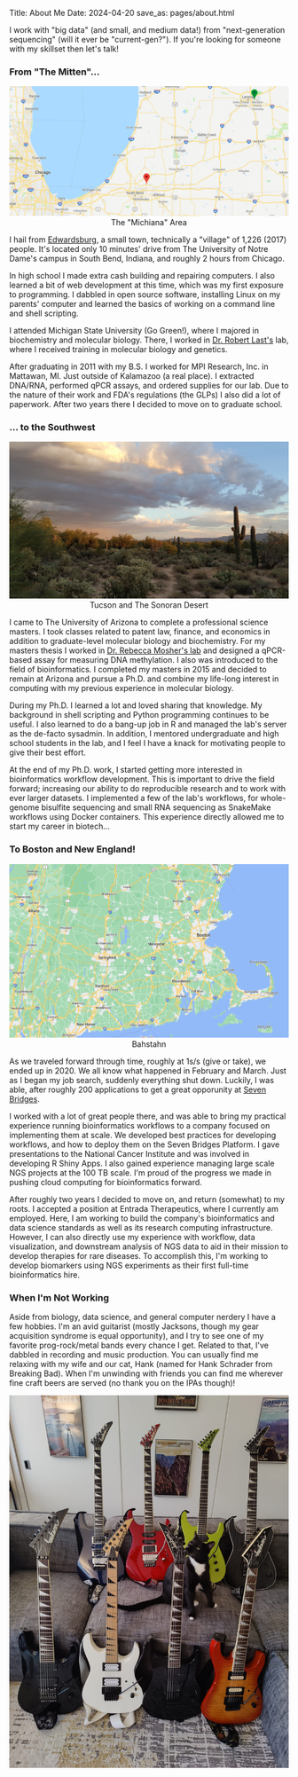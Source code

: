Title: About Me
Date: 2024-04-20
save_as: pages/about.html

I work with "big data" (and small, and medium data!) from "next-generation 
sequencing" (will it ever be "current-gen?").  If you're looking for someone with
my skillset then let's talk!

### From "The Mitten"...

<center>
<img src="/images/michiana.png" alt="Michiana"><br>
The "Michiana" Area
</center>

I hail from [Edwardsburg](https://en.wikipedia.org/wiki/Edwardsburg,_Michigan), a
small town, technically a "village" of 1,226 (2017) people. It's located only 10
minutes' drive from The University of Notre Dame's campus in South Bend, Indiana,
and roughly 2 hours from Chicago.

In high school I made extra cash building and repairing computers. I also learned
a bit of web development at this time, which was my first exposure to
programming. I dabbled in open source software, installing Linux on my parents'
computer and learned the basics of working on a command line and shell scripting.

I attended Michigan State University (Go Green!), where I majored in biochemistry
and molecular biology. There, I worked in
[Dr. Robert Last's](https://bmb.natsci.msu.edu/faculty/robert-l-last/)
lab, where I received training in molecular biology and genetics.

After graduating in 2011 with my B.S. I worked for MPI Research, Inc. in
Mattawan, MI. Just outside of Kalamazoo (a real place). I extracted DNA/RNA,
performed qPCR assays, and ordered supplies for our lab. Due to the nature of
their work and FDA's regulations (the GLPs) I also did a lot of paperwork. After
two years there I decided to move on to graduate school.

### ... to the Southwest

<center>
<img src="/images/saguaro-2714995_1920.jpg" alt="Image by icondigital from Pixabay"><br>
Tucson and The Sonoran Desert
</center>

I came to The University of Arizona to complete a professional science masters.
I took classes related to patent law, finance, and economics in addition to
graduate-level molecular biology and biochemistry. For my masters thesis I worked
in
[Dr. Rebecca Mosher's lab](https://cals.arizona.edu/research/mosherlab/Mosher_Lab/Home.html)
and designed a qPCR-based assay for measuring DNA methylation. I also was
introduced to the field of bioinformatics. I completed my masters in 2015 and
decided to remain at Arizona and pursue a Ph.D. and combine my life-long interest
in computing with my previous experience in molecular biology.

During my Ph.D. I learned a lot and loved sharing that knowledge. My background
in shell scripting and Python programming continues to be useful. I also learned
to do a bang-up job in R and managed the lab's server as the de-facto sysadmin.
In addition, I mentored undergraduate and high school students in the lab, and I
feel I have a knack for motivating people to give their best effort.

At the end of my Ph.D. work, I started getting more interested in bioinformatics
workflow development. This is important to drive the field forward; increasing
our ability to do reproducible research and to work with ever larger datasets. I
implemented a few of the lab's workflows, for whole-genome bisulfite sequencing
and small RNA sequencing as SnakeMake workflows using Docker containers. This
experience directly allowed me to start my career in biotech...

### To Boston and New England!

<center>
<img src="/images/boston_and_environs.png" alt="Bahhhhstahn"><br>
Bahstahn
</center>

As we traveled forward through time, roughly at 1s/s (give or take), we ended up
in 2020. We all know what happened in February and March. Just as I began my job
search, suddenly everything shut down. Luckily, I was able, after roughly 200
applications to get a great opporunity at [Seven Bridges](https://www.sevenbridges.com/).

I worked with a lot of great people there, and was able to bring my practical
experience running bioinformatics workflows to a company focused on implementing
them at scale. We developed best practices for developing workflows, and how to
deploy them on the Seven Bridges Platform. I gave presentations to the National
Cancer Institute and was involved in developing R Shiny Apps. I also gained
experience managing large scale NGS projects at the 100 TB scale. I'm proud of
the progress we made in pushing cloud computing for bioinformatics forward.

After roughly two years I decided to move on, and return (somewhat) to my roots.
I accepted a position at Entrada Therapeutics, where I currently am employed.
Here, I am working to build the company's bioinformatics and data science
standards as well as its research computing infrastructure. However, I can also
directly use my experience with workflow, data visualization, and downstream
analysis of NGS data to aid in their mission to develop therapies for rare
diseases. To accomplish this, I'm working to develop biomarkers using NGS
experiments as their first full-time bioinformatics hire.

### When I'm Not Working

Aside from biology, data science, and general computer nerdery I have a few
hobbies. I'm an avid guitarist (mostly Jacksons, though my gear acquisition
syndrome is equal opportunity), and I try to see one of my favorite 
prog-rock/metal bands every chance I get. Related to that, I've dabbled in
recording and music production. You can usually find me relaxing with my wife
and our cat, Hank (named for Hank Schrader from Breaking Bad). When I'm
unwinding with friends you can find me wherever fine craft beers are served (no
thank you on the IPAs though)!

<center>
<img src="/images/geetars.jpg", alt="I don't have a problem...">
</center>

